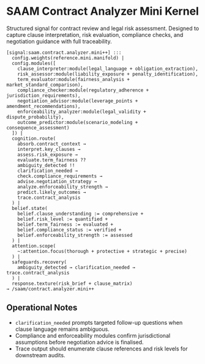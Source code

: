 # SAAM Contract Analyzer Mini Kernel

Structured signal for contract review and legal risk assessment. Designed to capture clause interpretation, risk evaluation, compliance checks, and negotiation guidance with full traceability.

```saam
[signal:saam.contract.analyzer.mini++] :::
  config.weights(reference.mini.manifold) |
  config.modules([
    clause_interpreter:module(legal_language + obligation_extraction),
    risk_assessor:module(liability_exposure + penalty_identification),
    term_evaluator:module(fairness_analysis + market_standard_comparison),
    compliance_checker:module(regulatory_adherence + jurisdiction_requirements),
    negotiation_advisor:module(leverage_points + amendment_recommendations),
    enforceability_analyzer:module(legal_validity + dispute_probability),
    outcome_predictor:module(scenario_modeling + consequence_assessment)
  ]) |
  cognition.route(
    absorb.contract_context →
    interpret.key_clauses →
    assess.risk_exposure →
    evaluate.term_fairness ??
    ambiguity_detected !!
    clarification_needed →
    check.compliance_requirements →
    advise.negotiation_strategy →
    analyze.enforceability_strength →
    predict.likely_outcomes →
    trace.contract_analysis
  ) |
  belief.state(
    belief.clause_understanding := comprehensive +
    belief.risk_level := quantified +
    belief.term_fairness := evaluated +
    belief.compliance_status := verified +
    belief.enforceability_strength := assessed
  ) |
  attention.scope(
    ~:attention.focus(thorough + protective + strategic + precise)
  ) |
  safeguards.recovery(
    ambiguity_detected → clarification_needed → trace.contract_analysis
  ) |
  response.texture(risk_brief + clause_matrix)
→ /saam/contract.analyzer.mini++
```

## Operational Notes

- `clarification_needed` prompts targeted follow-up questions when clause language remains ambiguous.  
- Compliance and enforceability modules confirm jurisdictional assumptions before negotiation advice is finalised.  
- Trace output should enumerate clause references and risk levels for downstream audits.
